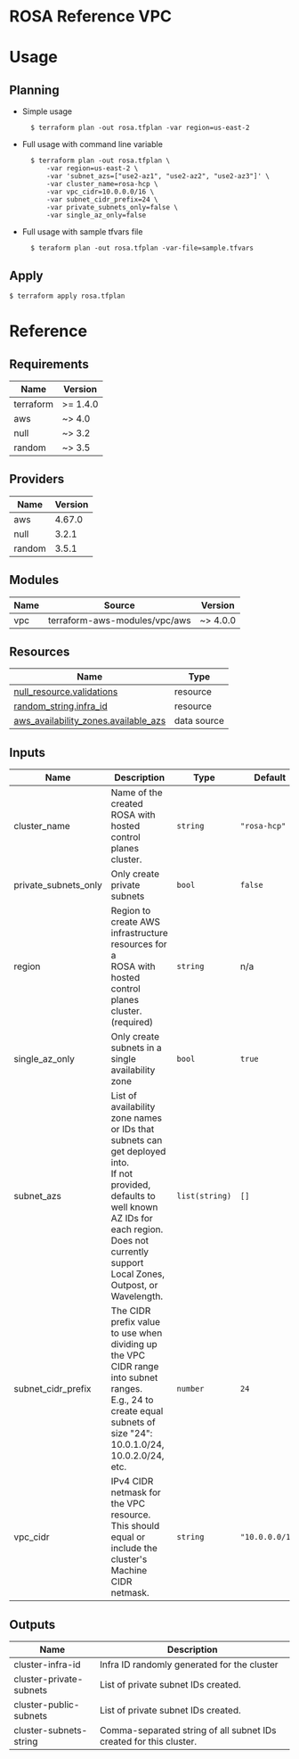 # ROSA Reference VPC

# Usage

## Planning

- Simple usage

        $ terraform plan -out rosa.tfplan -var region=us-east-2

- Full usage with command line variable

        $ terraform plan -out rosa.tfplan \
            -var region=us-east-2 \
            -var 'subnet_azs=["use2-az1", "use2-az2", "use2-az3"]' \
            -var cluster_name=rosa-hcp \
            -var vpc_cidr=10.0.0.0/16 \
            -var subnet_cidr_prefix=24 \
            -var private_subnets_only=false \
            -var single_az_only=false


- Full usage with sample tfvars file

        $ teraform plan -out rosa.tfplan -var-file=sample.tfvars

## Apply

    $ terraform apply rosa.tfplan

# Reference

## Requirements

| Name | Version |
|------|---------|
| terraform | >= 1.4.0 |
| aws | ~> 4.0 |
| null | ~> 3.2 |
| random | ~> 3.5 |

## Providers

| Name | Version |
|------|---------|
| aws | 4.67.0 |
| null | 3.2.1 |
| random | 3.5.1 |

## Modules

| Name | Source | Version |
|------|--------|---------|
| vpc | terraform-aws-modules/vpc/aws | ~> 4.0.0 |

## Resources

| Name | Type |
|------|------|
| [null_resource.validations](https://registry.terraform.io/providers/hashicorp/null/latest/docs/resources/resource) | resource |
| [random_string.infra_id](https://registry.terraform.io/providers/hashicorp/random/latest/docs/resources/string) | resource |
| [aws_availability_zones.available_azs](https://registry.terraform.io/providers/hashicorp/aws/latest/docs/data-sources/availability_zones) | data source |

## Inputs

| Name | Description | Type | Default | Required |
|------|-------------|------|---------|:--------:|
| cluster\_name | Name of the created ROSA with hosted control planes cluster. | `string` | `"rosa-hcp"` | no |
| private\_subnets\_only | Only create private subnets | `bool` | `false` | no |
| region | Region to create AWS infrastructure resources for a<br>  ROSA with hosted control planes cluster. (required) | `string` | n/a | yes |
| single\_az\_only | Only create subnets in a single availability zone | `bool` | `true` | no |
| subnet\_azs | List of availability zone names or IDs that subnets can get deployed into.<br>  If not provided, defaults to well known AZ IDs for each region.<br>  Does not currently support Local Zones, Outpost, or Wavelength. | `list(string)` | `[]` | no |
| subnet\_cidr\_prefix | The CIDR prefix value to use when dividing up the VPC CIDR range into subnet ranges.<br>  E.g., 24 to create equal subnets of size "24": 10.0.1.0/24, 10.0.2.0/24, etc. | `number` | `24` | no |
| vpc\_cidr | IPv4 CIDR netmask for the VPC resource.<br>  This should equal or include the cluster's Machine CIDR netmask. | `string` | `"10.0.0.0/16"` | no |

## Outputs

| Name | Description |
|------|-------------|
| cluster-infra-id | Infra ID randomly generated for the cluster |
| cluster-private-subnets | List of private subnet IDs created. |
| cluster-public-subnets | List of private subnet IDs created. |
| cluster-subnets-string | Comma-separated string of all subnet IDs created for this cluster. |